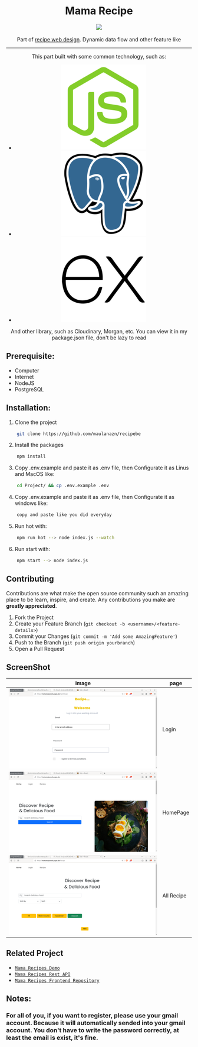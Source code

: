 <div align="center">
    <h1>Mama Recipe</h1>
    <image src="https://github.com/maulanazn/RecipeMobileV1/blob/main/src/assets/pijarfoodbootsplash.png" width="230">
    <p>Part of <a href="https://github.com/maulanazn/recipewebdesign">recipe web design</a>. Dynamic data flow and other feature like </p>
</div>

---

<div align="center">
    This part built with some common technology, such as:
    <ul>
        <li><a href="https://nodejs.org/en"><img src="https://github.com/devicons/devicon/blob/master/icons/nodejs/nodejs-original.svg" alt="nodejs" width="230"></a></li>
        <li><a href="https://www.postgresql.org/"><img src="https://github.com/devicons/devicon/blob/master/icons/postgresql/postgresql-original.svg" alt="postgresql" width="230"></a></li>
        <li><a href="https://expressjs.com/"><img src="https://github.com/devicons/devicon/blob/master/icons/express/express-original.svg" alt="expressjs" width="230"></a></li>
    </ul>
    And other library, such as Cloudinary, Morgan, etc. You can view it in my package.json file, don't be lazy to read
</div>

## Prerequisite:
- Computer
- Internet
- NodeJS
- PostgreSQL

## Installation:
1. Clone the project 
```sh
    git clone https://github.com/maulanazn/recipebe
```
2. Install the packages 
```sh
    npm install
```
3. Copy .env.example and paste it as .env file, then Configurate it as Linus and MacOS like:
```sh
    cd Project/ && cp .env.example .env
```
4. Copy .env.example and paste it as .env file, then Configurate it as windows like:
```sh
    copy and paste like you did everyday
```
5. Run hot with:
```sh
    npm run hot --> node index.js --watch
```
6. Run start with:
```sh
    npm start --> node index.js
```

## Contributing

Contributions are what make the open source community such an amazing place to be learn, inspire, and create. Any contributions you make are **greatly appreciated**.

1. Fork the Project
2. Create your Feature Branch (`git checkout -b <username>/<feature-details>`)
3. Commit your Changes (`git commit -m 'Add some AmazingFeature'`)
4. Push to the Branch (`git push origin yourbranch`)
5. Open a Pull Request

## ScreenShot

| image    |    page    |
|----------|------------|
| ![login](public/images/login-page.png) | Login | 
| ![homepage](public/images/homepage-recipe.png) | HomePage |
| ![all recipe](public/images/recipe-page.png) | All Recipe | 

## Related Project
* [`Mama Recipes Demo`](https://mamarecipeweb.pages.dev/)
* [`Mama Recipes Rest API`](https://stormy-bass-cloak.cyclic.cloud/)
* [`Mama Recipes Frontend Repository`](https://github.com/maulanazn/mamarecipeweb)

## Notes:
### For all of you, if you want to register, please use your gmail account. Because it will automatically sended into your gmail account. You don't have to write the password correctly, at least the email is exist, it's fine.